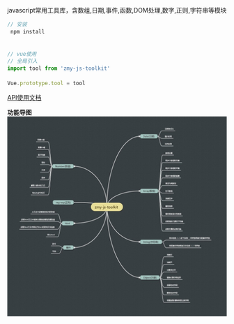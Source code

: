 <!-- ---
title: zmy-js-toolkit
tags: javascript,工具类,npm包
renderNumberedHeading: true
grammar_cjkRuby: true
--- -->
javascript常用工具库，含数组,日期,事件,函数,DOM处理,数字,正则,字符串等模块

``` javascript
// 安装
 npm install 


// vue使用
// 全局引入
import tool from 'zmy-js-toolkit'

Vue.prototype.tool = tool
```

[API使用文档](http://localhost:8081/toolkit/api.html)


**功能导图**
![enter description here](https://github.com/wdlnydhcg/zmy-js-toolkit/blob/master/img/nav.png?raw=true)